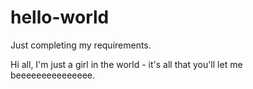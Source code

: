 # hello-world
Just completing my requirements.

Hi all, I'm just a girl in the world - it's all that you'll let me beeeeeeeeeeeeeee.

